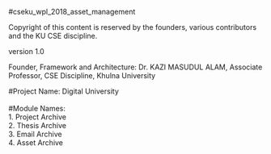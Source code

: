 #cseku_wpl_2018_asset_management <br />


Copyright of this content is reserved by the founders, various contributors and the KU CSE discipline. <br />

version 1.0 <br />

Founder, Framework and Architecture: Dr. KAZI MASUDUL ALAM, Associate Professor, CSE Discipline, Khulna University <br />



#Project Name: Digital University <br /> <br />
#Module Names:<br /> 
      1. Project Archive <br />
      2. Thesis Archive <br /> 
      3. Email Archive <br /> 
      4. Asset Archive <br /> 

